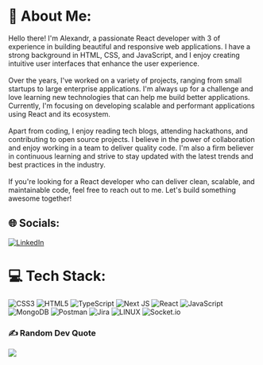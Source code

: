 # 💫 About Me:
Hello there! I'm Alexandr, a passionate React developer with 3 of experience in building beautiful and responsive web applications. I have a strong background in HTML, CSS, and JavaScript, and I enjoy creating intuitive user interfaces that enhance the user experience.<br><br>Over the years, I've worked on a variety of projects, ranging from small startups to large enterprise applications. I'm always up for a challenge and love learning new technologies that can help me build better applications. Currently, I'm focusing on developing scalable and performant applications using React and its ecosystem.<br><br>Apart from coding, I enjoy reading tech blogs, attending hackathons, and contributing to open source projects. I believe in the power of collaboration and enjoy working in a team to deliver quality code. I'm also a firm believer in continuous learning and strive to stay updated with the latest trends and best practices in the industry.<br><br>If you're looking for a React developer who can deliver clean, scalable, and maintainable code, feel free to reach out to me. Let's build something awesome together!


## 🌐 Socials:
[![LinkedIn](https://img.shields.io/badge/LinkedIn-%230077B5.svg?logo=linkedin&logoColor=white)](https://linkedin.com/in/https://www.linkedin.com/in/alexandr-zemtsov-2322a3226/) 

# 💻 Tech Stack:
![CSS3](https://img.shields.io/badge/css3-%231572B6.svg?style=for-the-badge&logo=css3&logoColor=white) ![HTML5](https://img.shields.io/badge/html5-%23E34F26.svg?style=for-the-badge&logo=html5&logoColor=white) ![TypeScript](https://img.shields.io/badge/typescript-%23007ACC.svg?style=for-the-badge&logo=typescript&logoColor=white) ![Next JS](https://img.shields.io/badge/Next-black?style=for-the-badge&logo=next.js&logoColor=white) ![React](https://img.shields.io/badge/react-%2320232a.svg?style=for-the-badge&logo=react&logoColor=%2361DAFB) ![JavaScript](https://img.shields.io/badge/javascript-%23323330.svg?style=for-the-badge&logo=javascript&logoColor=%23F7DF1E) ![MongoDB](https://img.shields.io/badge/MongoDB-%234ea94b.svg?style=for-the-badge&logo=mongodb&logoColor=white) ![Postman](https://img.shields.io/badge/Postman-FF6C37?style=for-the-badge&logo=postman&logoColor=white) ![Jira](https://img.shields.io/badge/jira-%230A0FFF.svg?style=for-the-badge&logo=jira&logoColor=white) ![LINUX](https://img.shields.io/badge/Linux-FCC624?style=for-the-badge&logo=linux&logoColor=black) ![Socket.io](https://img.shields.io/badge/Socket.io-black?style=for-the-badge&logo=socket.io&badgeColor=010101)

### ✍️ Random Dev Quote
![](https://quotes-github-readme.vercel.app/api?type=horizontal&theme=dark)

<!-- Proudly created with GPRM ( https://gprm.itsvg.in ) -->